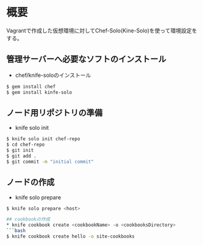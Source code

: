 # 概要
Vagrantで作成した仮想環境に対してChef-Solo(Kine-Solo)を使って環境設定をする。

## 管理サーバーへ必要なソフトのインストール
* chef/knife-soloのインストール  
```bash
$ gem install chef
$ gem install kinfe-solo
```

## ノード用リポジトリの準備
* knife solo init  
```bash
$ knife solo init chef-repo
$ cd chef-repo
$ git init
$ git add .
$ git commit -m "initial commit"
```

## ノードの作成
* knife solo prepare  
```bash
$ knife solo prepare <host>

## cookbookの作成
* knife cookbook create <cookbookName> -o <cookbooksDirectory>
```bash
$ knife cookbook create hello -o site-cookbooks
```

